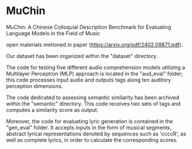 # MuChin
MuChin: A Chinese Colloquial Description Benchmark for Evaluating Language Models in the Field of Music

open materials metioned in paper (https://arxiv.org/pdf/2402.09871.pdf).

Our dataset has been organized within the "dataset" directory. 

The code for testing five different audio comprehension models utilizing a Multilayer Perceptron (MLP) approach is located in the "aud_eval" folder; this code processes input audio and outputs tags along ten auditory perception dimensions.

The code dedicated to assessing semantic similarity has been archived within the "semantic" directory. This code receives two sets of tags and computes a similarity score as output.

Moreover, the code for evaluating lyric generation is contained in the "gen_eval" folder. It accepts inputs in the form of musical segments, abstract lyrical representations denoted by sequences such as 'ccccR', as well as complete lyrics, in order to calculate the corresponding scores.
